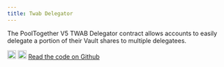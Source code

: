 ```yaml
---
title: Twab Delegator
---
```


The PoolTogether V5 TWAB Delegator contract allows accounts to easily delegate a portion of their Vault shares to multiple delegatees.

<div className='flex-center'>
  <img src="/img/github.svg" width="20" height="20" className='github-img-dark' />
  <img src="/img/github-light.png" width="20" height="20" className='github-img-light' />
  <a href="https://github.com/generationsoftware/pt-v5-twab-delegator">Read the code on Github</a>
</div>

